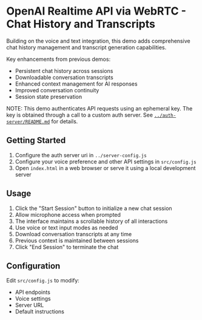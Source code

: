# OpenAI Realtime API via WebRTC - Chat History and Transcripts

Building on the voice and text integration, this demo adds comprehensive chat history management and transcript generation capabilities.

Key enhancements from previous demos:
- Persistent chat history across sessions
- Downloadable conversation transcripts
- Enhanced context management for AI responses
- Improved conversation continuity
- Session state preservation

NOTE: This demo authenticates API requests using an ephemeral key. The key is obtained through a call to a custom auth server. See [`../auth-server/README.md`](../auth-server/README.md) for details.

## Getting Started

1. Configure the auth server uri in `../server-config.js`
2. Configure your voice preference and other API settings in `src/config.js`
3. Open `index.html` in a web browser or serve it using a local development server

## Usage

1. Click the "Start Session" button to initialize a new chat session
2. Allow microphone access when prompted
3. The interface maintains a scrollable history of all interactions
4. Use voice or text input modes as needed
5. Download conversation transcripts at any time
6. Previous context is maintained between sessions
7. Click "End Session" to terminate the chat

## Configuration

Edit `src/config.js` to modify:
- API endpoints
- Voice settings
- Server URL
- Default instructions

